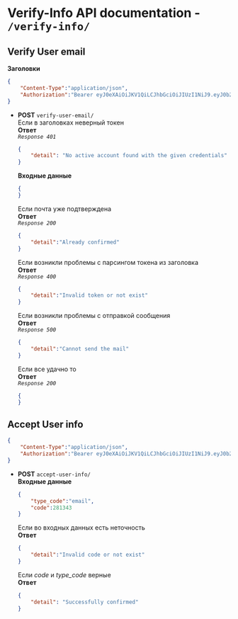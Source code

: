 # **Verify-Info API documentation** - **`/verify-info/`**   


## **Verify User email**  
**Заголовки**  
```json  
{
	"Content-Type":"application/json",
	"Authorization":"Bearer eyJ0eXAiOiJKV1QiLCJhbGciOiJIUzI1NiJ9.eyJ0b2tlbl90eXBlIjoiYWNjZXNzIiwiZXhwIjoxNjMyMjI4NDYyLCJqdGkiOiIwZDEwZjNiYzNhM2M0NzdiODQyZWVjNzQ5ZTY5MGI5OSIsInVzZXJfaWQiOjV9.aYGVJfdEXxsp9_ggjdtc6BMYW7qIp7DCH3BPvabllQ0"
}
``` 
* **POST** `verify-user-email/`    
  	Если в заголовках неверный токен   
  	**Ответ**   
  	*`Response 401`*   
	```json     
	{
	    "detail": "No active account found with the given credentials"
	}
	```   
	**Входные данные**        
	```json   
	{
	}
	```   
	Если почта уже подтверждена   
	**Ответ**   
	*`Response 200`*  
	```json   
	{
		"detail":"Already confirmed"
	}
	```   
	Если возникли проблемы с парсингом токена из заголовка  
	**Ответ**   
	*`Response 400`*  
	```json   
	{
		"detail":"Invalid token or not exist"
	}
	```  
	Если возникли проблемы с отправкой сообщения  
	**Ответ**   
	*`Response 500`*   
	```json   
	{
		"detail":"Cannot send the mail"
	}
	```  
	Если все удачно то   
	**Ответ**   
	*`Response 200`*   
	```json   
	{
	}
	```   	

## **Accept User info**
```json  
{
	"Content-Type":"application/json",
	"Authorization":"Bearer eyJ0eXAiOiJKV1QiLCJhbGciOiJIUzI1NiJ9.eyJ0b2tlbl90eXBlIjoiYWNjZXNzIiwiZXhwIjoxNjMyMjI4NDYyLCJqdGkiOiIwZDEwZjNiYzNhM2M0NzdiODQyZWVjNzQ5ZTY5MGI5OSIsInVzZXJfaWQiOjV9.aYGVJfdEXxsp9_ggjdtc6BMYW7qIp7DCH3BPvabllQ0"
}
```  
*	**POST** `accept-user-info/`  
	**Входные данные**  
	```json  
	{
		"type_code":"email",
		"code":281343
	}
	```  
	Если во входных данных есть неточность  
	**Ответ**  
	```json
	{
	    "detail":"Invalid code or not exist"
	}
	```   
	Если *code* и *type_code* верные  
	**Ответ**  
	```json
	{
	    "detail": "Successfully confirmed"
	}
	```   